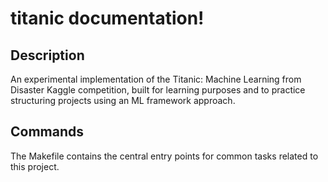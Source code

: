# titanic documentation!

## Description

An experimental implementation of the Titanic: Machine Learning from Disaster Kaggle competition, built for learning purposes and to practice structuring projects using an ML framework approach.

## Commands

The Makefile contains the central entry points for common tasks related to this project.

